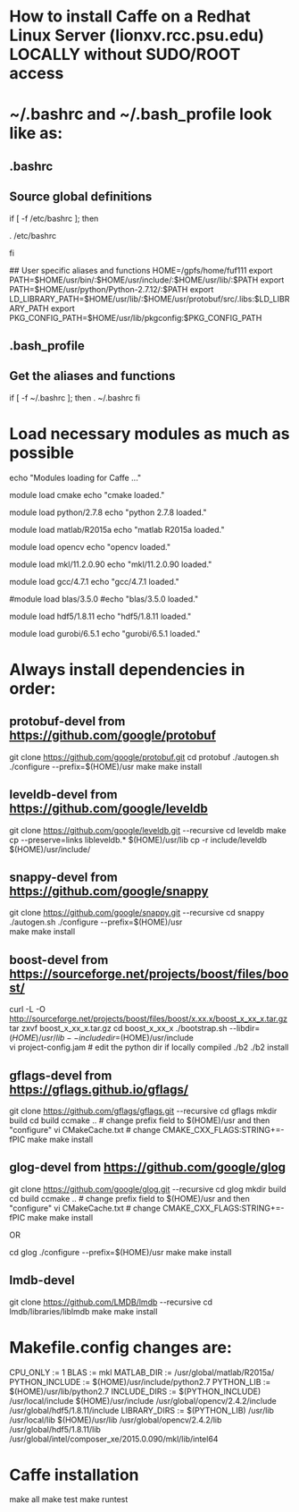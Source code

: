 # How to install Caffe on a Redhat Linux Server (lionxv.rcc.psu.edu) LOCALLY without SUDO/ROOT access




# ~/.bashrc and ~/.bash_profile look like as:

## .bashrc
## Source global definitions
<p>if [ -f /etc/bashrc ]; then </p>
<p>       . /etc/bashrc </p>
<p>fi</p>
## User specific aliases and functions
HOME=/gpfs/home/fuf111
export PATH=$HOME/usr/bin/:$HOME/usr/include/:$HOME/usr/lib/:$PATH
export PATH=$HOME/usr/python/Python-2.7.12/:$PATH
export LD_LIBRARY_PATH=$HOME/usr/lib/:$HOME/usr/protobuf/src/.libs:$LD_LIBRARY_PATH
export PKG_CONFIG_PATH=$HOME/usr/lib/pkgconfig:$PKG_CONFIG_PATH

## .bash_profile
## Get the aliases and functions
if [ -f ~/.bashrc ]; then
        . ~/.bashrc
fi



# Load necessary modules as much as possible

echo "Modules loading for Caffe ..."

module load cmake
echo "cmake loaded."

module load python/2.7.8
echo "python 2.7.8 loaded."

module load matlab/R2015a
echo "matlab R2015a loaded."

module load opencv
echo "opencv loaded."

module load mkl/11.2.0.90
echo "mkl/11.2.0.90 loaded."

module load gcc/4.7.1
echo "gcc/4.7.1 loaded."

#module load blas/3.5.0
#echo "blas/3.5.0 loaded."

module load hdf5/1.8.11
echo "hdf5/1.8.11 loaded."

module load gurobi/6.5.1
echo "gurobi/6.5.1 loaded."



# Always install dependencies in order:
## protobuf-devel from https://github.com/google/protobuf
git clone https://github.com/google/protobuf.git
cd protobuf
./autogen.sh
./configure --prefix=$(HOME)/usr
make
make install

## leveldb-devel from https://github.com/google/leveldb
git clone https://github.com/google/leveldb.git  --recursive
cd leveldb
make
cp --preserve=links libleveldb.* $(HOME)/usr/lib
cp -r include/leveldb $(HOME)/usr/include/  

## snappy-devel from https://github.com/google/snappy
git clone https://github.com/google/snappy.git  --recursive
cd snappy
./autogen.sh
./configure --prefix=$(HOME)/usr                      
make
make install

## boost-devel from https://sourceforge.net/projects/boost/files/boost/
curl -L -O http://sourceforge.net/projects/boost/files/boost/x.xx.x/boost_x_xx_x.tar.gz
tar zxvf boost_x_xx_x.tar.gz
cd boost_x_xx_x
./bootstrap.sh --libdir=$(HOME)/usr/lib --includedir=$(HOME)/usr/include                                                       
vi project-config.jam # edit the python dir if locally compiled
./b2
./b2 install

## gflags-devel from https://gflags.github.io/gflags/
git clone https://github.com/gflags/gflags.git --recursive
cd gflags
mkdir build
cd build
ccmake .. # change prefix field to $(HOME)/usr and then "configure"
vi CMakeCache.txt # change CMAKE_CXX_FLAGS:STRING+=-fPIC
make
make install

## glog-devel from https://github.com/google/glog
git clone https://github.com/google/glog.git --recursive
cd glog
mkdir build
cd build
ccmake .. # change prefix field to $(HOME)/usr and then "configure"
vi CMakeCache.txt # change CMAKE_CXX_FLAGS:STRING+=-fPIC
make
make install

OR

cd glog
./configure --prefix=$(HOME)/usr
make
make install

## lmdb-devel
git clone https://github.com/LMDB/lmdb  --recursive
cd lmdb/libraries/liblmdb
make
make install



# Makefile.config changes are:
CPU_ONLY := 1
BLAS := mkl
MATLAB_DIR := /usr/global/matlab/R2015a/
PYTHON_INCLUDE := $(HOME)/usr/include/python2.7
PYTHON_LIB := $(HOME)/usr/lib/python2.7
INCLUDE_DIRS := $(PYTHON_INCLUDE) /usr/local/include $(HOME)/usr/include /usr/global/opencv/2.4.2/include /usr/global/hdf5/1.8.11/include
LIBRARY_DIRS := $(PYTHON_LIB) /usr/lib /usr/local/lib $(HOME)/usr/lib /usr/global/opencv/2.4.2/lib /usr/global/hdf5/1.8.11/lib /usr/global/intel/composer_xe/2015.0.090/mkl/lib/intel64



# Caffe installation
make all
make test
make runtest


